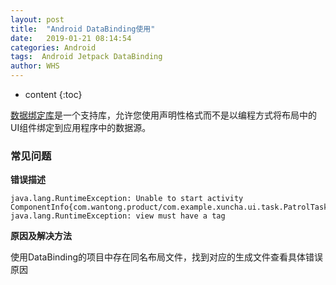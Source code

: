 ```yaml
---
layout: post
title:  "Android DataBinding使用"
date:   2019-01-21 08:14:54
categories: Android
tags:  Android Jetpack DataBinding
author: WHS
---
```


* content
{:toc}

[数据绑定库](https://developer.android.google.cn/topic/libraries/data-binding/)是一个支持库，允许您使用声明性格式而不是以编程方式将布局中的UI组件绑定到应用程序中的数据源。






### 常见问题

**错误描述**

```
java.lang.RuntimeException: Unable to start activity ComponentInfo{com.wantong.product/com.example.xuncha.ui.task.PatrolTaskDetialActivity}: java.lang.RuntimeException: view must have a tag
```

**原因及解决方法**

使用DataBinding的项目中存在同名布局文件，找到对应的生成文件查看具体错误原因


